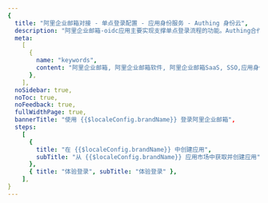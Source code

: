 ```yaml
---
{
  title: "阿里企业邮箱对接 - 单点登录配置 - 应用身份服务 - Authing 身份云",
  description: "阿里企业邮箱-oidc应用主要实现支撑单点登录流程的功能。Authing合作网络提供 阿里企业邮箱对接，单点登录，SSO，实现应用的快捷登录、免密登录，提升员工办公体验、增强用户体验，增强企业数字化服务水平。",
  meta:
    [
      {
        name: "keywords",
        content: "阿里企业邮箱, 阿里企业邮箱软件, 阿里企业邮箱SaaS, SSO,应用身份服务,单点登录配置,Authing身份云",
      },
    ],
  noSidebar: true,
  noToc: true,
  noFeedback: true,
  fullWidthPage: true,
  bannerTitle: "使用 {{$localeConfig.brandName}} 登录阿里企业邮箱",
  steps:
    [
      {
        title: "在 {{$localeConfig.brandName}} 中创建应用",
        subTitle: "从 {{$localeConfig.brandName}} 应用市场中获取并创建应用",
      },
      { title: "体验登录", subTitle: "体验登录" },
    ],
}
---
```


<IntegrationDetail/>
